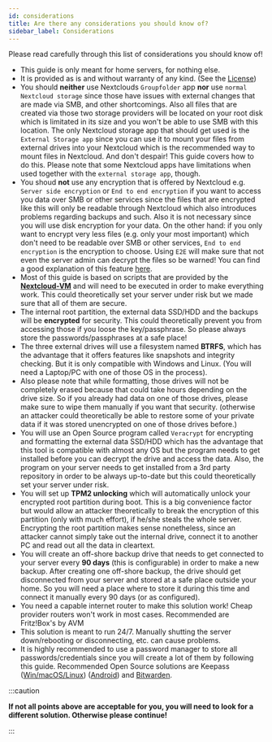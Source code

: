 ```yaml
---
id: considerations
title: Are there any considerations you should know of?
sidebar_label: Considerations
---
```


Please read carefully through this list of considerations you should know of!

- This guide is only meant for home servers, for nothing else.
- It is provided as is and without warranty of any kind. (See the [License](https://github.com/szaimen/Nextcloud-NAS-Guide/blob/main/LICENSE))
- You should **neither** use Nextclouds `Groupfolder` app **nor** use `normal Nextcloud storage` since those have issues with external changes that are made via SMB, and other shortcomings. Also all files that are created via those two storage providers will be located on your root disk which is limitated in its size and you won't be able to use SMB with this location. The only Nextcloud storage app that should get used is the `External Storage app` since you can use it to mount your files from external drives into your Nextcloud which is the recommended way to mount files in Nextcloud. And don't despair! This guide covers how to do this. Please note that some Nextcloud apps have limitations when used together with the `external storage app`, though.
- You shoud **not** use any encryption that is offered by Nextcloud e.g. `Server side encryption` or `End to end encryption` if you want to access you data over SMB or other services since the files that are encrypted like this will only be readable through Nextcloud which also introduces problems regarding backups and such. Also it is not necessary since you will use disk encryption for your data. On the other hand: if you only want to encrypt very less files (e.g. only your most important) which don't need to be readable over SMB or other services, `End to end encryption` is the encryption to choose. Using `E2E` will make sure that not even the server admin can decrypt the files so be warned! You can find a good explanation of this feature [here](https://github.com/nextcloud/desktop/blob/cd598a00f7b40c2fa71a0625df106aa775a28e46/doc/architecture.rst#end-to-end-encryption).
- Most of this guide is based on scripts that are provided by the [**Nextcloud-VM**](https://github.com/nextcloud/vm) and will need to be executed in order to make everything work. This could theoretically set your server under risk but we made sure that all of them are secure.
- The internal root partition, the external data SSD/HDD and the backups will be **encrypted** for security. This could theoretically prevent you from accessing those if you loose the key/passphrase. So please always store the passwords/passphrases at a safe place!
- The three external drives will use a filesystem named **BTRFS**, which has the advantage that it offers features like snapshots and integrity checking. But it is only compatible with Windows and Linux. (You will need a Laptop/PC with one of those OS in the process).
- Also please note that while formatting, those drives will not be completely erased because that could take hours depending on the drive size. So if you already had data on one of those drives, please make sure to wipe them manually if you want that security. (otherwise an attacker could theoretically be able to restore some of your private data if it was stored unencrypted on one of those drives before.)
- You will use an Open Source program called `Veracrypt` for encrypting and formatting the external data SSD/HDD which has the advantage that this tool is compatible with almost any OS but the program needs to get installed before you can decrypt the drive and access the data. Also, the program on your server needs to get installed from a 3rd party repository in order to be always up-to-date but this could theoretically set your server under risk.
- You will set up **TPM2 unlocking** which will automatically unlock your encrypted root partition during boot. This is a big convenience factor but would allow an attacker theoretically to break the encryption of this partition (only with much effort), if he/she steals the whole server. Encrypting the root partition makes sense nonetheless, since an attacker cannot simply take out the internal drive, connect it to another PC and read out all the data in cleartext.
- You will create an off-shore backup drive that needs to get connected to your server every **90 days** (this is configurable) in order to make a new backup. After creating one off-shore backup, the drive should get disconnected from your server and stored at a safe place outside your home. So you will need a place where to store it during this time and connect it manually every 90 days (or as configured).
- You need a capable internet router to make this solution work! Cheap provider routers won't work in most cases. Recommended are Fritz!Box's by AVM
- This solution is meant to run 24/7. Manually shutting the server down/rebooting or disconnecting, etc. can cause problems.
- It is highly recommended to use a password manager to store all passwords/credentials since you will create a lot of them by following this guide. Recommended Open Source solutions are Keepass ([Win/macOS/Linux](https://github.com/keepassxreboot/keepassxc/releases)) ([Android](https://github.com/PhilippC/keepass2android/releases)) and [Bitwarden](https://bitwarden.com/pricing/).

:::caution

**If not all points above are acceptable for you, you will need to look for a different solution. Otherwise please continue!**

:::
